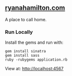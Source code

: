 ## [ryanahamilton.com](http://ryanahamilton.com)

A place to call home.

### Run Locally
Install the gems and run with:

    gem install sinatra
    gem install sass
    ruby -rubygems application.rb

View at: [http://localhost:4567](http://localhost:4567)